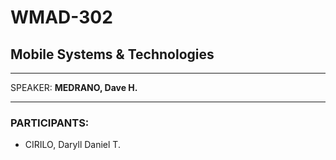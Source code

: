 # WMAD-302

## Mobile Systems & Technologies

---

SPEAKER: **MEDRANO, Dave H.**

---

### PARTICIPANTS:

- CIRILO, Daryll Daniel T.